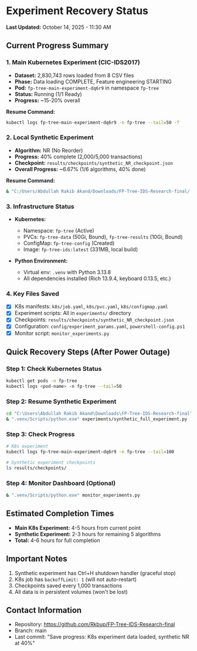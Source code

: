 # Experiment Recovery Status
**Last Updated:** October 14, 2025 - 11:30 AM

## Current Progress Summary

### 1. Main Kubernetes Experiment (CIC-IDS2017)
- **Dataset:** 2,830,743 rows loaded from 8 CSV files
- **Phase:** Data loading COMPLETE, Feature engineering STARTING
- **Pod:** `fp-tree-main-experiment-dq6r9` in namespace `fp-tree`
- **Status:** Running (1/1 Ready)
- **Progress:** ~15-20% overall

**Resume Command:**
```bash
kubectl logs fp-tree-main-experiment-dq6r9 -n fp-tree --tail=50 -f
```

### 2. Local Synthetic Experiment
- **Algorithm:** NR (No Reorder)
- **Progress:** 40% complete (2,000/5,000 transactions)
- **Checkpoint:** `results/checkpoints/synthetic_NR_checkpoint.json`
- **Overall Progress:** ~6.67% (1/6 algorithms, 40% done)

**Resume Command:**
```bash
& "C:/Users/Abdullah Rakib Akand/Downloads/FP-Tree-IDS-Research-final/.venv/Scripts/python.exe" experiments/synthetic_full_experiment.py
```

### 3. Infrastructure Status
- **Kubernetes:**
  - Namespace: `fp-tree` (Active)
  - PVCs: `fp-tree-data` (50Gi, Bound), `fp-tree-results` (10Gi, Bound)
  - ConfigMap: `fp-tree-config` (Created)
  - Image: `fp-tree-ids:latest` (331MB, local build)

- **Python Environment:**
  - Virtual env: `.venv` with Python 3.13.8
  - All dependencies installed (Rich 13.9.4, keyboard 0.13.5, etc.)

### 4. Key Files Saved
- [x] K8s manifests: `k8s/job.yaml`, `k8s/pvc.yaml`, `k8s/configmap.yaml`
- [x] Experiment scripts: All in `experiments/` directory
- [x] Checkpoints: `results/checkpoints/synthetic_NR_checkpoint.json`
- [x] Configuration: `config/experiment_params.yaml`, `powershell-config.ps1`
- [x] Monitor script: `monitor_experiments.py`

## Quick Recovery Steps (After Power Outage)

### Step 1: Check Kubernetes Status
```bash
kubectl get pods -n fp-tree
kubectl logs <pod-name> -n fp-tree --tail=50
```

### Step 2: Resume Synthetic Experiment
```bash
cd "C:\Users\Abdullah Rakib Akand\Downloads\FP-Tree-IDS-Research-final"
& ".venv/Scripts/python.exe" experiments/synthetic_full_experiment.py
```

### Step 3: Check Progress
```bash
# K8s experiment
kubectl logs fp-tree-main-experiment-dq6r9 -n fp-tree --tail=100

# Synthetic experiment checkpoints
ls results/checkpoints/
```

### Step 4: Monitor Dashboard (Optional)
```bash
& ".venv/Scripts/python.exe" monitor_experiments.py
```

## Estimated Completion Times
- **Main K8s Experiment:** 4-5 hours from current point
- **Synthetic Experiment:** 2-3 hours for remaining 5 algorithms
- **Total:** 4-6 hours for full completion

## Important Notes
1. Synthetic experiment has Ctrl+H shutdown handler (graceful stop)
2. K8s job has `backoffLimit: 1` (will not auto-restart)
3. Checkpoints saved every 1,000 transactions
4. All data is in persistent volumes (won't be lost)

## Contact Information
- Repository: https://github.com/Rkbup/FP-Tree-IDS-Research-final
- Branch: main
- Last commit: "Save progress: K8s experiment data loaded, synthetic NR at 40%"
